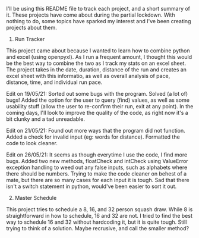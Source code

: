 I'll be using this README file to track each project, and a short summary of it. These projects have come about during the partial lockdown. With nothing to do, some topics have sparked my interest and I've been creating projects about them. 

1. Run Tracker

This project came about because I wanted to learn how to combine python and excel (using openpyxl). As I run a frequent amount, I thought this would be the best way to combine the two as I track my stats on an excel sheet. 
The project takes in the date, duration, distance of the run and creates an excel sheet with this informatio, as well as overall analysis of pace, distance, time, and individual run pace. 

Edit on 19/05/21: Sorted out some bugs with the program. Solved (a lot of) bugs! Added the option for the user to query (find) values, as well as some usability stuff (allow the user to re-confirm their run, exit at any point). In the coming days, I'll look to improve the quality of the code, as right now it's a bit clunky and a tad unreadable. 

Edit on 21/05/21: Found out more ways that the program did not function. Added a check for invalid input (eg: words for distance). Formatted the code to look cleaner. 

Edit on 26/05/21: It seems as though everytime I use the code, I find more bugs. Added two new methods, floatCheck and intCheck using ValueError exception handling to weed out any false inputs, such as alphabets where there should be numbers. Trying to make the code cleaner on behest of a mate, but there are so many cases for each input it is tough. Sad that there isn't a switch statement in python, would've been easier to sort it out.

2. Master Schedule

This project tries to schedule a 8, 16, and 32 person squash draw. While 8 is straightforward in how to schedule, 16 and 32 are not. I tried to find the best way to schedule 16 and 32 without hardcoding it, but it is quite tough. Still trying to think of a solution. Maybe recrusive, and call the smaller method?
